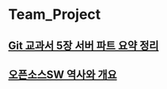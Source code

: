 # Team_Project

## [Git 교과서 5장 서버 파트 요약 정리](https://github.com/MSYJ1234/Team_Project/blob/main/Server5.md "5장 요약")
## [오픈소스SW 역사와 개요](https://github.com/MSYJ1234/Team_Project/blob/main/OSS-history.md)
